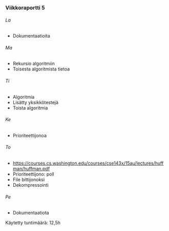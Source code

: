 ### Viikkoraportti 5

###### La
- Dokumentaatioita

###### Ma
- Rekursio algoritmiin
- Toisesta algoritmista tietoa

###### Ti
- Algoritmia
- Lisätty yksikkötestejä
- Toista algoritmia

###### Ke
- Prioriteettijonoa

###### To
- https://courses.cs.washington.edu/courses/cse143x/15au/lectures/huffman/huffman.pdf
- Prioriteettijono: poll
- File bittijonoksi
- Dekompressointi

###### Pe
- Dokumentaatiota

Käytetty tuntimäärä: 12,5h